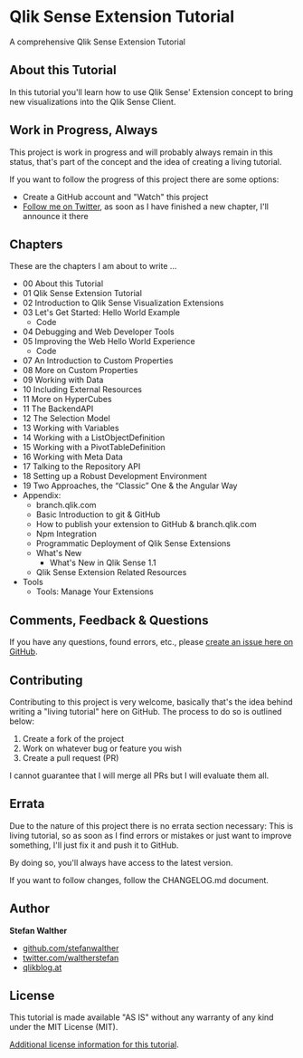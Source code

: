 # Qlik Sense Extension Tutorial

A comprehensive Qlik Sense Extension Tutorial

## About this Tutorial

In this tutorial you'll learn how to use Qlik Sense' Extension concept to bring new visualizations into the Qlik Sense Client.

## Work in Progress, Always

This project is work in progress and will probably always remain in this status, that's part of the concept and the idea of creating a living tutorial.

If you want to follow the progress of this project there are some options:

* Create a GitHub account and "Watch" this project
* [Follow me on Twitter](http://twitter.com/waltherstefan), as soon as I have finished a new chapter, I'll announce it there

## Chapters

These are the chapters I am about to write ...

* 00 About this Tutorial
* 01 Qlik Sense Extension Tutorial
* 02 Introduction to Qlik Sense Visualization Extensions
* 03 Let's Get Started: Hello World Example
	* Code
* 04 Debugging and Web Developer Tools
* 05 Improving the Web Hello World Experience
	* Code
* 07 An Introduction to Custom Properties
* 08 More on Custom Properties
* 09 Working with Data
* 10 Including External Resources
* 11 More on  HyperCubes
* 11 The BackendAPI
* 12 The Selection Model
* 13 Working with Variables
* 14 Working with a ListObjectDefinition
* 15 Working with a PivotTableDefinition
* 16 Working with Meta Data
* 17 Talking to the Repository API
* 18 Setting up a Robust Development Environment
* 19 Two Approaches, the “Classic” One & the Angular Way
* Appendix:
	* branch.qlik.com
	* Basic Introduction to git & GitHub
	* How to publish your extension to GitHub & branch.qlik.com
	* Npm Integration
	* Programmatic Deployment of Qlik Sense Extensions
	* What's New
		* What's New in Qlik Sense 1.1
	* Qlik Sense Extension Related Resources
* Tools
	* Tools: Manage Your Extensions


## Comments, Feedback & Questions

If you have any questions, found errors, etc., please [create an issue here on GitHub](https://github.com/stefanwalther/qliksense-extension-tutorial/issues).

## Contributing

Contributing to this project is very welcome, basically that's the idea behind writing a "living tutorial" here on GitHub.
The process to do so is outlined below:

1. Create a fork of the project
2. Work on whatever bug or feature you wish
3. Create a pull request (PR)

I cannot guarantee that I will merge all PRs but I will evaluate them all.

## Errata
Due to the nature of this project there is no errata section necessary: This is living tutorial, so as soon as I find errors or mistakes or just want to improve something, I'll just fix it and push it to GitHub.

By doing so, you'll always have access to the latest version.

If you want to follow changes, follow the CHANGELOG.md document.


## Author

**Stefan Walther**

* [github.com/stefanwalther](http://github.com/stefanwalther)
* [twitter.com/waltherstefan](http://twitter.com/waltherstefan)
* [qlikblog.at](http://www.qlikblog.at)

## License

This tutorial is made available "AS IS" without any warranty of any kind under the MIT License (MIT).

[Additional license information for this tutorial](https://github.com/stefanwalther/qliksense-extension-tutorial/blob/master/LICENSE.md).

